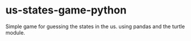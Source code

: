 # us-states-game-python
Simple game for guessing the states in the us. using pandas and the turtle module.
